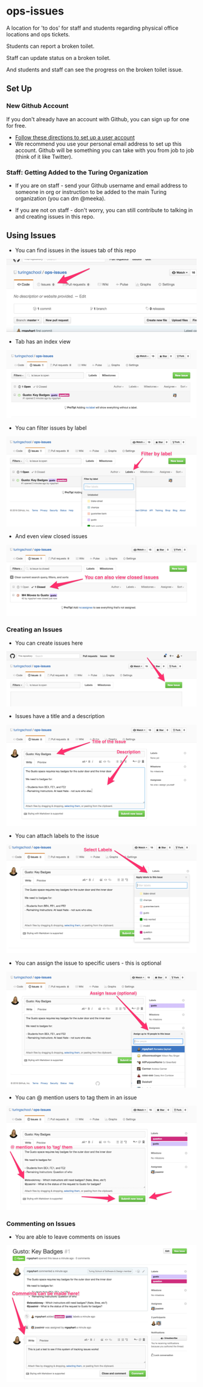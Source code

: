 # ops-issues

A location for 'to dos' for staff and students regarding physical office locations and ops tickets.

Students can report a broken toilet.

Staff can update status on a broken toilet.

And students and staff can see the progress on the broken toilet issue.

## Set Up

### New Github Account

If you don't already have an account with Github, you can sign up for one for free.

- [Follow these directions to set up a user account](https://help.github.com/articles/signing-up-for-a-new-github-account/)
- We recommend you use your personal email address to set up this account. Github will be something you can take with you from job to job (think of it like Twitter).

### Staff: Getting Added to the Turing Organization

- If you are on staff - send your Github username and email address to someone in org or instruction to be added to the main Turing organization (you can dm @meeka).

- If you are not on staff - don't worry, you can still contribute to talking in and creating issues in this repo.

## Using Issues

- You can find issues in the issues tab of this repo

![issues](images/issues.jpg)

- Tab has an index view

![closed](images/index.jpg)

- You can filter issues by label

![closed](images/filter.jpg)

- And even view closed issues

![closed](images/closed.jpg)

### Creating an Issues

- You can create issues here

![issues](images/new-issue.jpg)

- Issues have a title and a description

![issues](images/create-1.jpg)

- You can attach labels to the issue

![issues](images/create-labels.jpg)

- You can assign the issue to specific users - this is optional

![issues](images/assign-issue.jpg)

- You can @ mention users to tag them in an issue

![issues](images/create-at-mention.jpg)

### Commenting on Issues

- You are able to leave comments on issues

![issues](images/comments.jpg)

